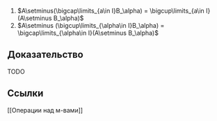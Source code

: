 1. $A\setminus(\bigcap\limits_{a\in I}B_\alpha) = \bigcup\limits_{a\in I}(A\setminus B_\alpha)$
2. $A\setminus (\bigcup\limits_{\alpha\in I}B_\alpha) = \bigcap\limits_{\alpha\in I}(A\setminus B_\alpha)$
## Доказательство

TODO

## Ссылки
[[Операции над м-вами]]